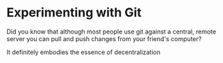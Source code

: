 # Experimenting with Git

Did you know that although most people use git against a central, remote server you can pull and push changes from your friend's computer?

It definitely embodies the essence of decentralization